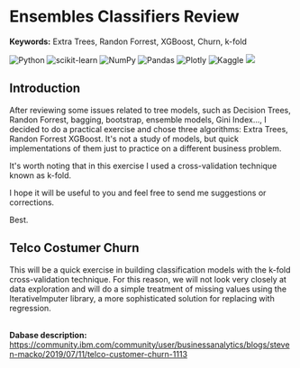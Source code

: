 # Ensembles Classifiers Review
**Keywords:** Extra Trees, Randon Forrest, XGBoost, Churn, k-fold

![Python](https://img.shields.io/badge/python-3670A0?style=for-the-badge&logo=python&logoColor=ffdd54)
![scikit-learn](https://img.shields.io/badge/scikit--learn-%23F7931E.svg?style=for-the-badge&logo=scikit-learn&logoColor=white)
![NumPy](https://img.shields.io/badge/numpy-%23013243.svg?style=for-the-badge&logo=numpy&logoColor=white)
![Pandas](https://img.shields.io/badge/pandas-%23150458.svg?style=for-the-badge&logo=pandas&logoColor=white)
![Plotly](https://img.shields.io/badge/Plotly-%233F4F75.svg?style=for-the-badge&logo=plotly&logoColor=white)
![Kaggle](https://img.shields.io/badge/Kaggle-035a7d?style=for-the-badge&logo=kaggle&logoColor=white)
![](https://api.visitorbadge.io/api/VisitorHit?user=samuel-haddad&repo=TreeClassifiersReview&countColor=#40e0d0)

## Introduction
After reviewing some issues related to tree models, such as Decision Trees, Randon Forrest, bagging, bootstrap, ensemble models, Gini Index..., I decided to do a practical exercise and chose three algorithms: Extra Trees, Randon Forrest XGBoost. It's not a study of models, but quick implementations of them just to practice on a different business problem.

It's worth noting that in this exercise I used a cross-validation technique known as k-fold.

I hope it will be useful to you and feel free to send me suggestions or corrections.

Best.

## Telco Costumer Churn

This will be a quick exercise in building classification models with the k-fold cross-validation technique. For this reason, we will not look very closely at data exploration and will do a simple treatment of missing values using the IterativeImputer library, a more sophisticated solution for replacing with regression. <br>

<br>**Dabase description:**<br>
https://community.ibm.com/community/user/businessanalytics/blogs/steven-macko/2019/07/11/telco-customer-churn-1113
